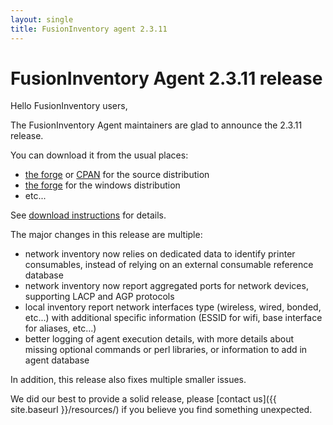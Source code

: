```yaml
---
layout: single
title: FusionInventory agent 2.3.11
---
```


# FusionInventory Agent 2.3.11 release

Hello FusionInventory users,

The FusionInventory Agent maintainers are glad to announce the 2.3.11 release.

You can download it from the usual places:

* [the forge](http://forge.fusioninventory.org/projects/fusioninventory-agent/files) or [CPAN](https://metacpan.org/release/FusionInventory-Agent) for the source distribution
* [the forge](http://forge.fusioninventory.org/projects/fusioninventory-agent-windows-installer/files) for the windows distribution
* etc...

See [download instructions](https://documentation.fusioninventory.org/%20FusionInventory_agent/%20%20%20Installation/windows/) for details.

The major changes in this release are multiple:

* network inventory now relies on dedicated data to identify printer
  consumables, instead of relying on an external consumable reference database
* network inventory now report aggregated ports for network devices, supporting
  LACP and AGP protocols
* local inventory report network interfaces type (wireless, wired, bonded,
  etc...) with additional specific information (ESSID for wifi, base interface
  for aliases, etc...)
* better logging of agent execution details, with more details about missing
  optional commands or perl libraries, or information to add in agent database

In addition, this release also fixes multiple smaller issues.

We did our best to provide a solid release, please [contact us]({{ site.baseurl }}/resources/) if
you believe you find something unexpected.
